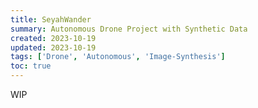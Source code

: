 ```yaml
---
title: SeyahWander
summary: Autonomous Drone Project with Synthetic Data
created: 2023-10-19
updated: 2023-10-19
tags: ['Drone', 'Autonomous', 'Image-Synthesis']
toc: true
---
```


WIP
